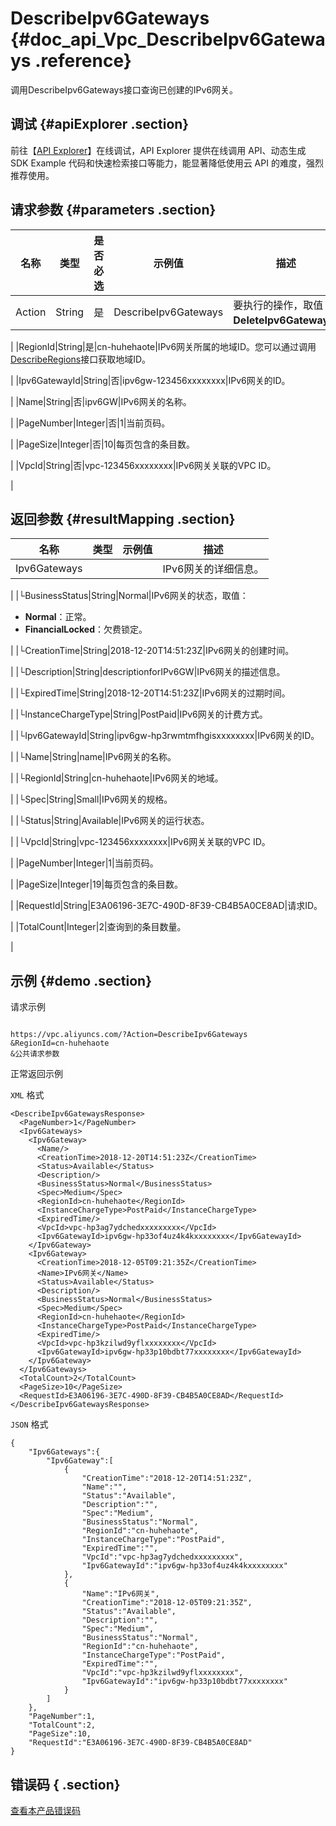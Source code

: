 # DescribeIpv6Gateways {#doc_api_Vpc_DescribeIpv6Gateways .reference}

调用DescribeIpv6Gateways接口查询已创建的IPv6网关。

## 调试 {#apiExplorer .section}

前往【[API Explorer](https://api.aliyun.com/#product=Vpc&api=DescribeIpv6Gateways)】在线调试，API Explorer 提供在线调用 API、动态生成 SDK Example 代码和快速检索接口等能力，能显著降低使用云 API 的难度，强烈推荐使用。

## 请求参数 {#parameters .section}

|名称|类型|是否必选|示例值|描述|
|--|--|----|---|--|
|Action|String|是|DescribeIpv6Gateways|要执行的操作，取值：**DeleteIpv6Gateway**。

 |
|RegionId|String|是|cn-huhehaote|IPv6网关所属的地域ID。您可以通过调用[DescribeRegions](~~36063~~)接口获取地域ID。

 |
|Ipv6GatewayId|String|否|ipv6gw-123456xxxxxxxx|IPv6网关的ID。

 |
|Name|String|否|ipv6GW|IPv6网关的名称。

 |
|PageNumber|Integer|否|1|当前页码。

 |
|PageSize|Integer|否|10|每页包含的条目数。

 |
|VpcId|String|否|vpc-123456xxxxxxxx|IPv6网关关联的VPC ID。

 |

## 返回参数 {#resultMapping .section}

|名称|类型|示例值|描述|
|--|--|---|--|
|Ipv6Gateways| | |IPv6网关的详细信息。

 |
|└BusinessStatus|String|Normal|IPv6网关的状态，取值：

 -   **Normal**：正常。
-   **FinancialLocked**：欠费锁定。

 |
|└CreationTime|String|2018-12-20T14:51:23Z|IPv6网关的创建时间。

 |
|└Description|String|descriptionforIPv6GW|IPv6网关的描述信息。

 |
|└ExpiredTime|String|2018-12-20T14:51:23Z|IPv6网关的过期时间。

 |
|└InstanceChargeType|String|PostPaid|IPv6网关的计费方式。

 |
|└Ipv6GatewayId|String|ipv6gw-hp3rwmtmfhgisxxxxxxxx|IPv6网关的ID。

 |
|└Name|String|name|IPv6网关的名称。

 |
|└RegionId|String|cn-huhehaote|IPv6网关的地域。

 |
|└Spec|String|Small|IPv6网关的规格。

 |
|└Status|String|Available|IPv6网关的运行状态。

 |
|└VpcId|String|vpc-123456xxxxxxxx|IPv6网关关联的VPC ID。

 |
|PageNumber|Integer|1|当前页码。

 |
|PageSize|Integer|19|每页包含的条目数。

 |
|RequestId|String|E3A06196-3E7C-490D-8F39-CB4B5A0CE8AD|请求ID。

 |
|TotalCount|Integer|2|查询到的条目数量。

 |

## 示例 {#demo .section}

请求示例

``` {#request_demo}

https://vpc.aliyuncs.com/?Action=DescribeIpv6Gateways
&RegionId=cn-huhehaote
&公共请求参数

```

正常返回示例

`XML` 格式

``` {#xml_return_success_demo}
<DescribeIpv6GatewaysResponse>
  <PageNumber>1</PageNumber>
  <Ipv6Gateways>
    <Ipv6Gateway>
      <Name/>
      <CreationTime>2018-12-20T14:51:23Z</CreationTime>
      <Status>Available</Status>
      <Description/>
      <BusinessStatus>Normal</BusinessStatus>
      <Spec>Medium</Spec>
      <RegionId>cn-huhehaote</RegionId>
      <InstanceChargeType>PostPaid</InstanceChargeType>
      <ExpiredTime/>
      <VpcId>vpc-hp3ag7ydchedxxxxxxxxx</VpcId>
      <Ipv6GatewayId>ipv6gw-hp33of4uz4k4kxxxxxxxx</Ipv6GatewayId>
    </Ipv6Gateway>
    <Ipv6Gateway>
      <CreationTime>2018-12-05T09:21:35Z</CreationTime>
      <Name>IPv6网关</Name>
      <Status>Available</Status>
      <Description/>
      <BusinessStatus>Normal</BusinessStatus>
      <Spec>Medium</Spec>
      <RegionId>cn-huhehaote</RegionId>
      <InstanceChargeType>PostPaid</InstanceChargeType>
      <ExpiredTime/>
      <VpcId>vpc-hp3kzilwd9yflxxxxxxxx</VpcId>
      <Ipv6GatewayId>ipv6gw-hp33p10bdbt77xxxxxxxx</Ipv6GatewayId>
    </Ipv6Gateway>
  </Ipv6Gateways>
  <TotalCount>2</TotalCount>
  <PageSize>10</PageSize>
  <RequestId>E3A06196-3E7C-490D-8F39-CB4B5A0CE8AD</RequestId>
</DescribeIpv6GatewaysResponse>

```

`JSON` 格式

``` {#json_return_success_demo}
{
	"Ipv6Gateways":{
		"Ipv6Gateway":[
			{
				"CreationTime":"2018-12-20T14:51:23Z",
				"Name":"",
				"Status":"Available",
				"Description":"",
				"Spec":"Medium",
				"BusinessStatus":"Normal",
				"RegionId":"cn-huhehaote",
				"InstanceChargeType":"PostPaid",
				"ExpiredTime":"",
				"VpcId":"vpc-hp3ag7ydchedxxxxxxxxx",
				"Ipv6GatewayId":"ipv6gw-hp33of4uz4k4kxxxxxxxx"
			},
			{
				"Name":"IPv6网关",
				"CreationTime":"2018-12-05T09:21:35Z",
				"Status":"Available",
				"Description":"",
				"Spec":"Medium",
				"BusinessStatus":"Normal",
				"RegionId":"cn-huhehaote",
				"InstanceChargeType":"PostPaid",
				"ExpiredTime":"",
				"VpcId":"vpc-hp3kzilwd9yflxxxxxxxx",
				"Ipv6GatewayId":"ipv6gw-hp33p10bdbt77xxxxxxxx"
			}
		]
	},
	"PageNumber":1,
	"TotalCount":2,
	"PageSize":10,
	"RequestId":"E3A06196-3E7C-490D-8F39-CB4B5A0CE8AD"
}
```

## 错误码 { .section}

[查看本产品错误码](https://error-center.aliyun.com/status/product/Vpc)

